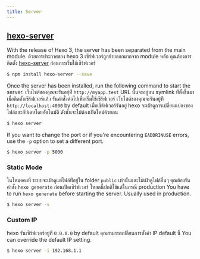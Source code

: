 ```yaml
---
title: Server
---
```


## [hexo-server][]

With the release of Hexo 3, the server has been separated from the main module. ด้วยการประกาศของ hexo 3 เซิร์ฟเวอร์ถูกย้ายออกมากจาก module หลัก คุณต้องการติดตั้ง [hexo-server][] ก่อนการเริ่มใช้เซิร์ฟเวอร์

```bash
$ npm install hexo-server --save
```

Once the server has been installed, run the following command to start the server. เว็บไซต์ของคุณจะรันอยุ่ท่ี `http://myapp.test` URL นั้นจะอยู่บน symlink ท่ีตั้งขึ้นมา เมื่อติดตั้งเซิร์ฟเวอร์แล้ว รันคำสั่งต่อไปเพื่อเริ่มใช้เซิร์ฟเวอร์ เว็บไซต์ของคุณจะรันอยู่ท่ี `http://localhost:4000` by default เมื่อเซิร์ฟเวอร์รันอยู่ hexo จะเฝ้าดูการเปลี่ยนแปลงของไฟล์และอัปเดทโดยอัตโนมัติ ดังนั้นจะไม่ต้องเปิดใหม่ด้วยตน

```bash
$ hexo server
```

If you want to change the port or if you're encountering `EADDRINUSE` errors, use the `-p` option to set a different port.

```bash
$ hexo server -p 5000
```

### Static Mode

ในโหมดคงที่ ระบบจะเฝ้าดูแต่ไฟล์ท่ีอยู่ใน folder `public` เท่านั้นและไม่เฝ้าดูไฟล์อื่นๆ คุณต้องรันคำสั่ง `hexo generate` ก่อนเปิดเซิร์ฟเวอร์ โหลดนี้ปกติใช้แต่ในกรณี production You have to run `hexo generate` before starting the server. Usually used in production.

```bash
$ hexo server -s
```

### Custom IP

hexo รันเซิร์ฟเวอร์อยู่ท่ี `0.0.0.0` by default คุณสามารถเปลียนการตั้งค่า IP default นี้ You can override the default IP setting.

```bash
$ hexo server -i 192.168.1.1
```

[hexo-server]: https://github.com/hexojs/hexo-server

